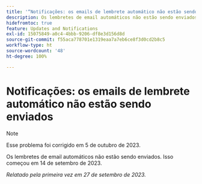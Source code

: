 ```yaml
---
title: '“Notificações: os emails de lembrete automático não estão sendo enviados”'
description: Os lembretes de email automáticos não estão sendo enviados. Isso começou em 14 de setembro de 2023.
hidefromtoc: true
feature: Updates and Notifications
exl-id: 15075849-a0c4-4bbb-9206-df8e3d156d8d
source-git-commit: f55aca778701e1319eaa7a7eb6ce8f3d0cd2b8c5
workflow-type: ht
source-wordcount: '48'
ht-degree: 100%

---
```


# Notificações: os emails de lembrete automático não estão sendo enviados

>[!NOTE]
>
>Esse problema foi corrigido em 5 de outubro de 2023.

Os lembretes de email automáticos não estão sendo enviados. Isso começou em 14 de setembro de 2023.

_Relatado pela primeira vez em 27 de setembro de 2023._
